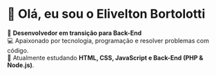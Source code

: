 # 👋 Olá, eu sou o Elivelton Bortolotti  

🎯 **Desenvolvedor em transição para Back-End**  
💻 Apaixonado por tecnologia, programação e resolver problemas com código.  
🌱 Atualmente estudando **HTML, CSS, JavaScript e Back-End (PHP & Node.js)**.  
